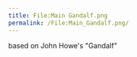 ```yaml
---
title: File:Main Gandalf.png
permalink: /File:Main_Gandalf.png/
---
```


based on John Howe's "Gandalf"